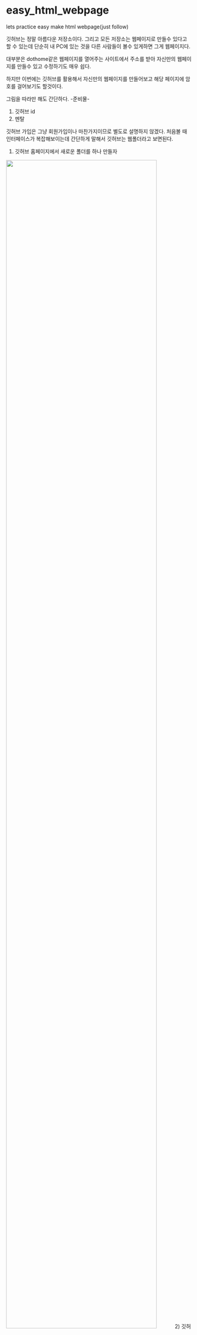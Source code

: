 # easy_html_webpage
lets practice easy make html webpage(just follow)

깃허브는 정말 아름다운 저장소이다.
그리고 모든 저장소는 웹페이지로 만들수 있다고 할 수 있는데 단순히 내 PC에 있는 것을 다른 사람들이 볼수 있게하면 그게 웹페이지다.

대부분은 dothome같은 웹페이지를 열어주는 사이트에서 주소를 받아 자신만의 웹페이지를 만들수 있고 수정하기도 매우 쉽다.

하지만 이번에는 깃허브를 활용해서 자신만의 웹페이지를 만들어보고 해당 페이지에 암호를 걸어보기도 할것이다.

그림을 따라만 해도 간단하다.
-준비물-
1) 깃허브 id
2) 멘탈

깃허브 가입은 그냥 회원가입이나 마찬가지이므로 별도로 설명하지 않겠다. 
처음볼 때 인터페이스가 복잡해보이는데 간단하게 말해서 깃허브는 웹폴더라고 보면된다.
1) 깃허브 홈페이지에서 새로운 폴더를 하나 만들자

<img src="https://github.com/wjsxkxk1/easy_html_webpage/blob/master/makehompage/makerepository.jpg?raw=true" width="90%"></img>
2) 깃허브>>내가만든 폴더(repository)>>우상단 setting에서 Choose Theme를 누른다.
<img src="https://github.com/wjsxkxk1/easy_html_webpage/blob/master/makehompage/01choosetheme.jpg
?raw=true" width="90%"></img>

3) 아무거나 고른다(어차피 html넣으면 없어진다)
<img src=”https://github.com/wjsxkxk1/easy_html_webpage/blob/master/makehompage/02choostheme.jpg?raw=true” " width="90%"></img>

 4) 다시 setting의 choose theme가 있던곳을 보면 해당 깃허브의 주소가 있는데 그걸 주소창에 복붙한다(아직 html파일을 안넣어서 아무것도 안뜨는게 정상이다.)
<img src=”https://github.com/wjsxkxk1/easy_html_webpage/blob/master/makehompage/03html
.jpg?raw=true” " width="90%"></img>

5) 구글링으로 자신이 마음에드는 html 템플릿을 다운받아 압축을 푼다.
<img src=”https://github.com/wjsxkxk1/easy_html_webpage/blob/master/makehompage/04googlling
.jpg?raw=true” " width="90%"></img>
<img src=”https://github.com/wjsxkxk1/easy_html_webpage/blob/master/makehompage/05whatuwant
.jpg?raw=true” " width="90%"></img>

6) 깃허브 데스크탑을 설치한다
<img src=”https://github.com/wjsxkxk1/easy_html_webpage/blob/master/makehompage/ github_desktop.jpg?raw=true” " width="90%"></img>


7) 만든 폴더를 열어준다
<img src=”https://github.com/wjsxkxk1/easy_html_webpage/blob/master/makehompage/ show in explorer.jpg?raw=true” " width="90%"></img>



8) 아까 다운받은 html 템플릿을 그대로 복붙한다.
<img src=”https://github.com/wjsxkxk1/easy_html_webpage/blob/master/makehompage/ 06pagesource.jpg?raw=true” " width="90%"></img>


9) Github Desktop으로 복붙한 결과를 깃허브 서버로 push 해준다(==동기화)

1차적으로 외부에서도 접속가능한 html홈페이지가 완성됬다.

이제 index.html를 수정하여 내가 원하는 모양으로 만들어보자

1) 복붙해준 폴더에 있는 index.html를 열어준후 F12를 누른다.

2) 열린 창의 왼쪽끝의 화살표를 눌러준다.

3) 열린 페이지의 수정을 원하는곳을 클릭한다
4) f12로 열린창에 수정하고 싶은곳이 선택된다.
5) 내부값을 변경한다

6) 좌측Ctrl(컨트롤)키와 S를 눌러 다른이름으로 저장한다.

7) 해당 파일명을 index.html로 바꾸고 원래있던 index.html를 덮어쓴다.

8)GitHub Desktop으로 폴더에서 수정된것들을 push해준다.

9) 잠시후 주소로 들어가면 수정된 홈페이지를 볼수 있다.
